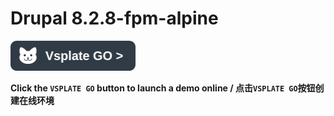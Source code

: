 # Drupal 8.2.8-fpm-alpine

<a href="https://www.vsplate.com/?docker-compose=https://github.com/vsplate/dcenvs/drupal/8.2.8-fpm-alpine"><img alt="VSPLATE GO" src="https://raw.githubusercontent.com/vsplate/images/master/vsgo_btn.png" width="200px"></a>

**Click the `VSPLATE GO` button to launch a demo online / 点击`VSPLATE GO`按钮创建在线环境**